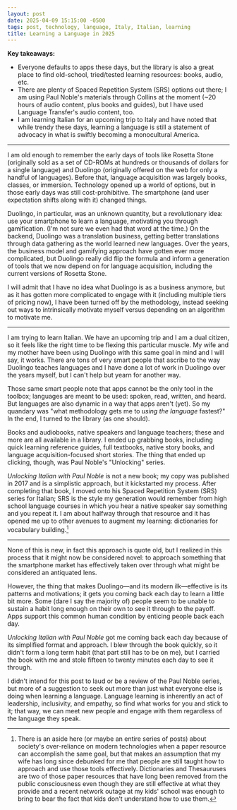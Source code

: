 ```yaml
---
layout: post
date: 2025-04-09 15:15:00 -0500
tags: post, technology, language, Italy, Italian, learning
title: Learning a Language in 2025
---
```


**Key takeaways:**
- Everyone defaults to apps these days, but the library is also a great place to find old-school, tried/tested learning resources: books, audio, etc.
- There are plenty of Spaced Repetition System (SRS) options out there; I am using Paul Noble's materials through Collins at the moment (~20 hours of audio content, plus books and guides), but I have used Language Transfer's audio content, too.
- I am learning Italian for an upcoming trip to Italy and have noted that while trendy these days, learning a language is still a statement of advocacy in what is swiftly becoming a monocultural America.

---

I am old enough to remember the early days of tools like Rosetta Stone (originally sold as a set of CD-ROMs at hundreds or thousands of dollars for a single language) and Duolingo (originally offered on the web for only a handful of languages). Before that, language acquisition was largely books, classes, or immersion. Technology opened up a world of options, but in those early days was still cost-prohibitive. The smartphone (and user expectation shifts along with it) changed things.

Duolingo, in particular, was an unknown quantity, but a revolutionary idea: use your smartphone to learn a language, motivating you through gamification. (I'm not sure we even had that word at the time.) On the backend, Duolingo was a translation business, getting better translations through data gathering as the world learned new languages. Over the years, the business model and gamifying approach have gotten ever more complicated, but Duolingo really did flip the formula and inform a generation of tools that we now depend on for language acquisition, including the current versions of Rosetta Stone.

I will admit that I have no idea what Duolingo is as a business anymore, but as it has gotten more complicated to engage with it (including multiple tiers of pricing now), I have been turned off by the methodology, instead seeking out ways to intrinsically motivate myself versus depending on an algorithm to motivate me.

---

I am trying to learn Italian. We have an upcoming trip and I am a dual citizen, so it feels like the right time to be flexing this particular muscle. My wife and my mother have been using Duolingo with this same goal in mind and I will say, it works. There are tons of very smart people that ascribe to the way Duolingo teaches languages and I have done a lot of work in Duolingo over the years myself, but I can't help but yearn for another way.

Those same smart people note that apps cannot be the only tool in the toolbox; languages are meant to be used: spoken, read, written, and heard. But languages are also dynamic in a way that apps aren't (yet). So my quandary was "what methodology gets me to *using the language* fastest?" In the end, I turned to the library (as one should).

Books and audiobooks, native speakers and language teachers; these and more are all available in a library. I ended up grabbing books, including quick learning reference guides, full textbooks, native story books, and language acquisition-focused short stories. The thing that ended up clicking, though, was Paul Noble's "Unlocking" series.

*Unlocking Italian with Paul Noble* is not a new book; my copy was published in 2017 and is a simplistic approach, but it kickstarted my process. After completing that book, I moved onto his Spaced Repetition System (SRS) series for Italian; SRS is the style my generation would remember from high school language courses in which you hear a native speaker say something and you repeat it. I am about halfway through that resource and it has opened me up to other avenues to augment my learning: dictionaries for vocabulary building.[^1]

---

None of this is new, in fact this approach is quote old, but I realized in this process that it might now be considered novel: to approach something that the smartphone market has effectively taken over through what might be considered an antiquated lens.

However, the thing that makes Duolingo—and its modern ilk—effective is its patterns and motivations; it gets you coming back each day to learn a little bit more. Some (dare I say the majority of) people seem to be unable to sustain a habit long enough on their own to see it through to the payoff. Apps support this common human condition by enticing people back each day.

*Unlocking Italian with Paul Noble* got me coming back each day because of its simplified format and approach. I blew through the book quickly, so it didn't form a long term habit (that part still has to be on me), but I carried the book with me and stole fifteen to twenty minutes each day to see it through.

I didn't intend for this post to laud or be a review of the Paul Noble series, but more of a suggestion to seek out more than just what everyone else is doing when learning a language. Language learning is inherently an act of leadership, inclusivity, and empathy, so find what works for you and stick to it; that way, we can meet new people and engage with them regardless of the language they speak.

[^1]: There is an aside here (or maybe an entire series of posts) about society's over-reliance on modern technologies when a paper resource can accomplish the same goal, but that makes an assumption that my wife has long since debunked for me that people are still taught how to approach and use those tools effectively. Dictionaries and Thesauruses are two of those paper resources that have long been removed from the public consciousness even though they are still effective at what they provide and a recent network outage at my kids' school was enough to bring to bear the fact that kids don't understand how to use them.